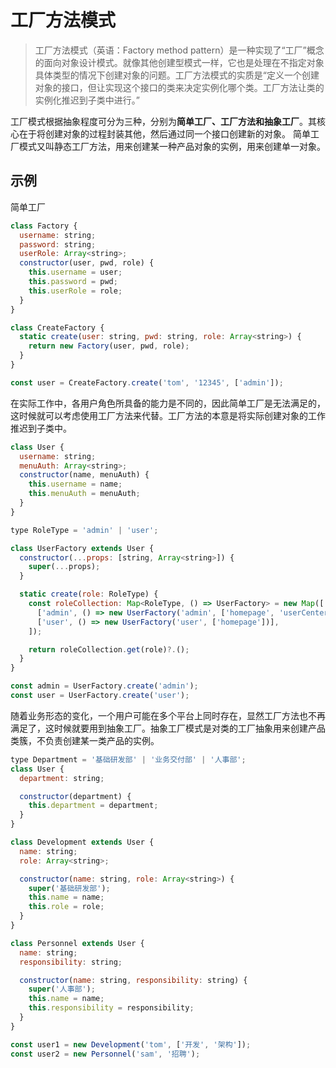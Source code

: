 # 工厂方法模式

> 工厂方法模式（英语：Factory method pattern）是一种实现了“工厂”概念的面向对象设计模式。就像其他创建型模式一样，它也是处理在不指定对象具体类型的情况下创建对象的问题。工厂方法模式的实质是“定义一个创建对象的接口，但让实现这个接口的类来决定实例化哪个类。工厂方法让类的实例化推迟到子类中进行。”

工厂模式根据抽象程度可分为三种，分别为**简单工厂、工厂方法和抽象工厂**。其核心在于将创建对象的过程封装其他，然后通过同一个接口创建新的对象。 简单工厂模式又叫静态工厂方法，用来创建某一种产品对象的实例，用来创建单一对象。

## 示例

简单工厂

``` js
class Factory {
  username: string;
  password: string;
  userRole: Array<string>;
  constructor(user, pwd, role) {
    this.username = user;
    this.password = pwd;
    this.userRole = role;
  }
}

class CreateFactory {
  static create(user: string, pwd: string, role: Array<string>) {
    return new Factory(user, pwd, role);
  }
}

const user = CreateFactory.create('tom', '12345', ['admin']);
```

在实际工作中，各用户角色所具备的能力是不同的，因此简单工厂是无法满足的，这时候就可以考虑使用工厂方法来代替。工厂方法的本意是将实际创建对象的工作推迟到子类中。

``` js
class User {
  username: string;
  menuAuth: Array<string>;
  constructor(name, menuAuth) {
    this.username = name;
    this.menuAuth = menuAuth;
  }
}

type RoleType = 'admin' | 'user';

class UserFactory extends User {
  constructor(...props: [string, Array<string>]) {
    super(...props);
  }

  static create(role: RoleType) {
    const roleCollection: Map<RoleType, () => UserFactory> = new Map([
      ['admin', () => new UserFactory('admin', ['homepage', 'userCenter'])],
      ['user', () => new UserFactory('user', ['homepage'])],
    ]);

    return roleCollection.get(role)?.();
  }
}

const admin = UserFactory.create('admin');
const user = UserFactory.create('user');
```

随着业务形态的变化，一个用户可能在多个平台上同时存在，显然工厂方法也不再满足了，这时候就要用到抽象工厂。抽象工厂模式是对类的工厂抽象用来创建产品类簇，不负责创建某一类产品的实例。

``` js
type Department = '基础研发部' | '业务交付部' | '人事部';
class User {
  department: string;

  constructor(department) {
    this.department = department;
  }
}

class Development extends User {
  name: string;
  role: Array<string>;

  constructor(name: string, role: Array<string>) {
    super('基础研发部');
    this.name = name;
    this.role = role;
  }
}

class Personnel extends User {
  name: string;
  responsibility: string;

  constructor(name: string, responsibility: string) {
    super('人事部');
    this.name = name;
    this.responsibility = responsibility;
  }
}

const user1 = new Development('tom', ['开发', '架构']);
const user2 = new Personnel('sam', '招聘');
```
